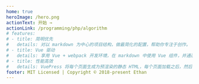 ```yaml
---
home: true
heroImage: /hero.png
actionText: 开始 →
actionLink: /programming/php/algorithm
# features:
# - title: 简明优先
#   details: 对以 markdown 为中心的项目结构，做最简化的配置，帮助你专注于创作。
# - title: Vue 驱动
#   details: 享用 Vue + webpack 开发环境，在 markdown 中使用 Vue 组件，并通过 Vue 开发自定义主题。
# - title: 性能高效
#   details: VuePress 将每个页面生成为预渲染的静态 HTML，每个页面加载之后，然后作为单页面应用程序(SPA)运行。
footer: MIT Licensed | Copyright © 2018-present Ethan
---
```

<PostCard :pages="$site.pages"/>
